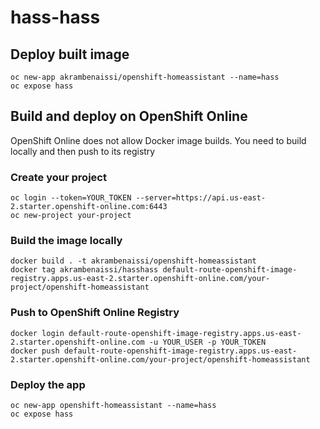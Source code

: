 # hass-hass

## Deploy built image
```
oc new-app akrambenaissi/openshift-homeassistant --name=hass
oc expose hass
```

## Build and deploy on OpenShift Online
OpenShift Online does not allow Docker image builds. You need to build locally and then push to its registry

### Create your project
```
oc login --token=YOUR_TOKEN --server=https://api.us-east-2.starter.openshift-online.com:6443
oc new-project your-project
```

### Build the image locally
```
docker build . -t akrambenaissi/openshift-homeassistant
docker tag akrambenaissi/hasshass default-route-openshift-image-registry.apps.us-east-2.starter.openshift-online.com/your-project/openshift-homeassistant
```

### Push to OpenShift Online Registry
```
docker login default-route-openshift-image-registry.apps.us-east-2.starter.openshift-online.com -u YOUR_USER -p YOUR_TOKEN
docker push default-route-openshift-image-registry.apps.us-east-2.starter.openshift-online.com/your-project/openshift-homeassistant
```

### Deploy the app
```
oc new-app openshift-homeassistant --name=hass
oc expose hass
```


